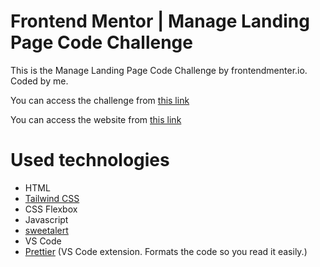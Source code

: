 # Frontend Mentor | Manage Landing Page Code Challenge

This is the Manage Landing Page Code Challenge by frontendmenter.io. Coded by me.

You can access the challenge from <a href="https://www.frontendmentor.io/challenges/manage-landing-page-SLXqC6P5" target="_blank">this link</a>

You can access the website from <a href="https://fatihcaen-manage-landing-page.netlify.app/" target="_blank">this link</a>

# Used technologies

- HTML
- <a href="https://tailwindcss.com">Tailwind CSS</a>
- CSS Flexbox
- Javascript
- <a href="https://sweetalert2.github.io">sweetalert</a>
- VS Code
- <a href="https://marketplace.visualstudio.com/items?itemName=esbenp.prettier-vscode" target="_blank">Prettier</a> (VS Code extension. Formats the code so you read it easily.)
